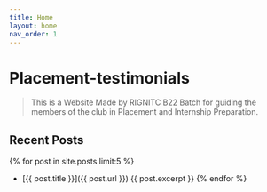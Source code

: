```yaml
---
title: Home
layout: home
nav_order: 1
---
```

# Placement-testimonials
> This is a Website Made by RIGNITC B22 Batch for guiding the members of the club in Placement and Internship Preparation.

## Recent Posts


{% for post in site.posts limit:5 %}
  - [{{ post.title }}]({{ post.url }})
    {{ post.excerpt }}
{% endfor %}
